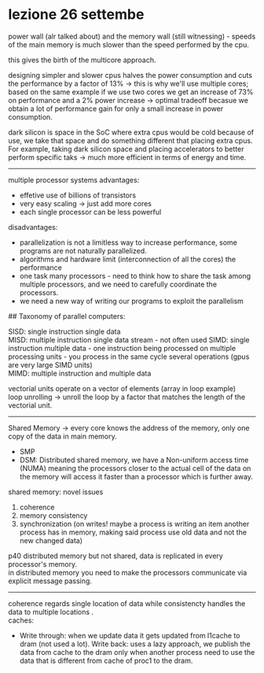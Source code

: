 # lezione 26 settembe  

power wall (alr talked about) and the memory wall (still witnessing) - speeds of the main memory is much slower than the speed performed by the cpu.  

this gives the birth of the multicore approach.  


designing simpler and slower cpus halves the power consumption and cuts the performance by a factor of 13% -> this is why we'll use multiple cores; based on the same example if we use two cores we get an increase of 73% on performance and a 2% power increase -> optimal tradeoff becasue we obtain a lot of performance gain for only a small increase in power consumption.   


dark silicon is space in the SoC where extra cpus would be cold because of use, we take that space and do something different that placing extra cpus.  
For example, taking dark silicon space and placing accelerators to better perform specific taks -> much more efficient in terms of energy and time.  


--- 

multiple processor systems advantages:  
- effetive use of billions of transistors 
- very easy scaling -> just add more cores 
- each single processor can be less powerful 

disadvantages: 
- parallelization is not a limitless way to increase performance, some programs are not naturally parallelized.  
- algorithms and hardware limit (interconnection of all the cores) the performance
- one task many processors - need to think how to share the task among multiple processors, and we need to carefully coordinate the processors.
- we need a new way of writing our programs to exploit the parallelism  




## Taxonomy of parallel computers:  

SISD: single instruction single data  
MISD: multiple instruction single data stream - not often used
SIMD: single instruction multiple data - one instruction being processed on multiple processing units - you process in the same cycle several operations (gpus are very large SIMD units)  
MIMD: multiple instruction and multiple data


vectorial units operate on a vector of elements (array in loop example)  
loop unrolling -> unroll the loop by a factor that matches the length of the vectorial unit.  



--- 

Shared Memory -> every core knows the address of the memory, only one copy of the data in main memory.  

- SMP
- DSM: Distributed shared memory, we have a Non-uniform access time (NUMA) meaning the processors closer to the actual cell of the data on the memory will access it faster than a processor which is further away.  


shared memory: novel issues 
1. coherence 
2. memory consistency 
3. synchronization (on writes! maybe a process is writing an item another process has in memory, making said process use old data and not the new changed data)  

p40 distributed memory but not shared, data is replicated in every processor's memory.  
in distributed memory you need to make the processors communicate via explicit message passing.  



--- 

coherence regards single location of data while consistencty handles the data to multiple locations .  
caches:
- Write through: when we update data it gets updated from l1cache to dram (not used a lot). 
Write back: uses a lazy approach, we publish the data from cache to the dram only when another process need to use the data that is different from cache of proc1 to the dram.   


